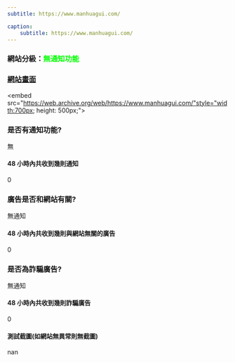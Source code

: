 ```yaml
---
subtitle: https://www.manhuagui.com/

caption:
	subtitle: https://www.manhuagui.com/
---
```


<h3>網站分級：<font color="#00FF00">無通知功能</font></h3>

### [網站畫面](https://www.manhuagui.com/)
<embed src="https://web.archive.org/web/https://www.manhuagui.com/"style="width:700px; height: 500px;">

### 是否有通知功能?
無

#### 48 小時內共收到幾則通知
0

### 廣告是否和網站有關?
無通知

#### 48 小時內共收到幾則與網站無關的廣告
0

### 是否為詐騙廣告?
無通知

#### 48 小時內共收到幾則詐騙廣告
0

#### 測試截圖(如網站無異常則無截圖)
nan

